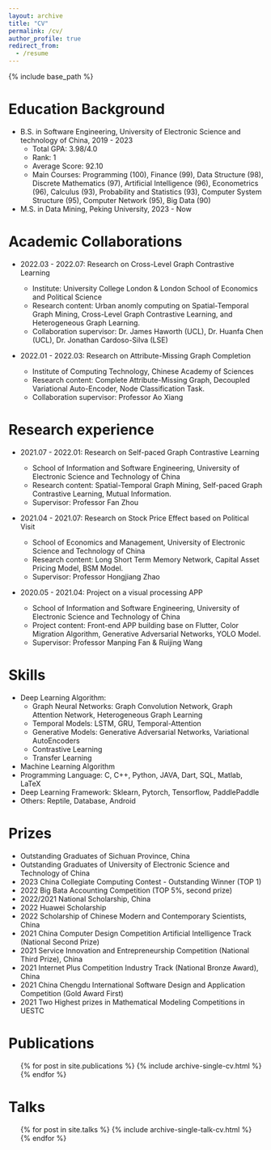 ```yaml
---
layout: archive
title: "CV"
permalink: /cv/
author_profile: true
redirect_from:
  - /resume
---
```


{% include base_path %}

Education Background
======
* B.S. in Software Engineering, University of Electronic Science and technology of China, 2019 - 2023
  * Total GPA: 3.98/4.0
  * Rank: 1
  * Average Score: 92.10
  * Main Courses: Programming (100), Finance (99), Data Structure (98), Discrete Mathematics (97), Artificial Intelligence (96), Econometrics (96), Calculus (93), Probability and Statistics (93), Computer System Structure (95), Computer Network (95), Big Data (90)
* M.S. in Data Mining, Peking University, 2023 - Now

Academic Collaborations
======
* 2022.03 - 2022.07: Research on Cross-Level Graph Contrastive Learning
  * Institute: University College London & London School of Economics and Political Science
  * Research content: Urban anomly computing on Spatial-Temporal Graph Mining, Cross-Level Graph Contrastive Learning, and Heterogeneous Graph Learning.
  * Collaboration supervisor: Dr. James Haworth (UCL), Dr. Huanfa Chen (UCL), Dr. Jonathan Cardoso-Silva (LSE) 
  
* 2022.01 - 2022.03: Research on Attribute-Missing Graph Completion
  * Institute of Computing Technology, Chinese Academy of Sciences
  * Research content: Complete Attribute-Missing Graph, Decoupled Variational Auto-Encoder, Node Classification Task.
  * Collaboration supervisor: Professor Ao Xiang
  
Research experience
======
* 2021.07 - 2022.01: Research on Self-paced Graph Contrastive Learning
  * School of Information and Software Engineering, University of Electronic Science and Technology of China
  * Research content: Spatial-Temporal Graph Mining, Self-paced Graph Contrastive Learning, Mutual Information.
  * Supervisor: Professor Fan Zhou

* 2021.04 - 2021.07: Research on Stock Price Effect based on Political Visit
  * School of Economics and Management, University of Electronic Science and Technology of China
  * Research content: Long Short Term Memory Network, Capital Asset Pricing Model, BSM Model.
  * Supervisor: Professor Hongjiang Zhao

* 2020.05 - 2021.04: Project on a visual processing APP
  * School of Information and Software Engineering, University of Electronic Science and Technology of China
  * Project content: Front-end APP building base on Flutter, Color Migration Algorithm, Generative Adversarial Networks, YOLO Model.
  * Supervisor: Professor Manping Fan & Ruijing Wang
  
Skills
======
* Deep Learning Algorithm: 
  * Graph Neural Networks: Graph Convolution Network, Graph Attention Network, Heterogeneous Graph Learning
  * Temporal Models: LSTM, GRU, Temporal-Attention
  * Generative Models: Generative Adversarial Networks, Variational AutoEncoders
  * Contrastive Learning
  * Transfer Learning
* Machine Learning Algorithm
* Programming Language: C, C++, Python, JAVA, Dart, SQL, Matlab, LaTeX
* Deep Learning Framework: Sklearn, Pytorch, Tensorflow, PaddlePaddle
* Others: Reptile, Database, Android


Prizes
======
* Outstanding Graduates of Sichuan Province, China
* Outstanding Graduates of University of Electronic Science and Technology of China
* 2023 China Collegiate Computing Contest - Outstanding Winner (TOP 1)
* 2022 Big Bata Accounting Competition (TOP 5%, second prize)
* 2022/2021 National Scholarship, China
* 2022 Huawei Scholarship
* 2022 Scholarship of Chinese Modern and Contemporary Scientists, China
* 2021 China Computer Design Competition Artificial Intelligence Track (National Second Prize)
* 2021 Service Innovation and Entrepreneurship Competition (National Third Prize), China
* 2021 Internet Plus Competition Industry Track (National Bronze Award), China
* 2021 China Chengdu International Software Design and Application Competition (Gold Award First)
* 2021 Two Highest prizes in Mathematical Modeling Competitions in UESTC

Publications
======
  <ul>{% for post in site.publications %}
    {% include archive-single-cv.html %}
  {% endfor %}</ul>


Talks
======
  <ul>{% for post in site.talks %}
    {% include archive-single-talk-cv.html %}
  {% endfor %}</ul>
